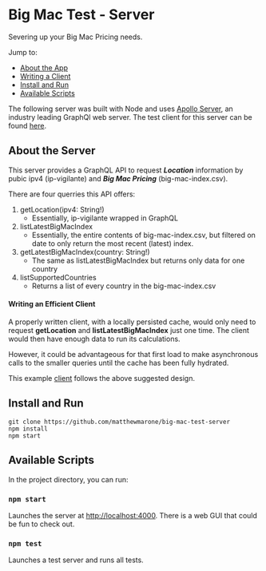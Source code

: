 # Big Mac Test - Server

Severing up your Big Mac Pricing needs.

Jump to:

- [About the App](#about)
- [Writing a Client](#writing-an-efficient-client)
- [Install and Run](#install-and-run)
- [Available Scripts](#available-scripts)

The following server was built with Node and uses [Apollo Server](https://www.apollographql.com/docs/apollo-server/), an industry leading GraphQl web server. The test client for this server can be found [here](https://github.com/matthewmarone/bigmac-client).

## About the Server

This server provides a GraphQL API to request **_Location_** information by pubic ipv4 (ip-vigilante) and **_Big Mac Pricing_** (big-mac-index.csv).

There are four querries this API offers:

1. getLocation(ipv4: String!)
   - Essentially, ip-vigilante wrapped in GraphQL
2. listLatestBigMacIndex
   - Essentially, the entire contents of big-mac-index.csv, but filtered on date to only return the most recent (latest) index.
3. getLatestBigMacIndex(country: String!)
   - The same as listLatestBigMacIndex but returns only data for one country
4. listSupportedCountries
   - Returns a list of every country in the big-mac-index.csv

#### Writing an Efficient Client

A properly written client, with a locally persisted cache, would only need to request **getLocation** and **listLatestBigMacIndex** just one time. The client would then have enough data to run its calculations.

However, it could be advantageous for that first load to make asynchronous calls to the smaller queries until the cache has been fully hydrated.

This example [client](https://github.com/matthewmarone/bigmac-client) follows the above suggested design.

## Install and Run

```
git clone https://github.com/matthewmarone/big-mac-test-server
npm install
npm start
```

## Available Scripts

In the project directory, you can run:

### `npm start`

Launches the server at [http://localhost:4000](http://localhost:4000). There is a web GUI that could be fun to check out.

### `npm test`

Launches a test server and runs all tests.
